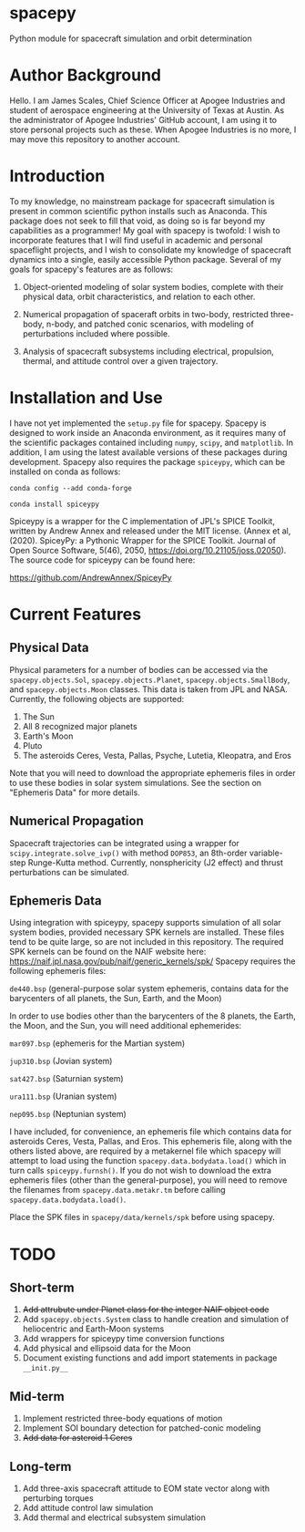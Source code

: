 # spacepy
Python module for spacecraft simulation and orbit determination

# Author Background
Hello. I am James Scales, Chief Science Officer at Apogee Industries and student of aerospace engineering at the University of Texas at Austin. As the administrator of Apogee Industries' GitHub account, I am using it to store personal projects such as these. When Apogee Industries is no more, I may move this repository to another account.
# Introduction
To my knowledge, no mainstream package for spacecraft simulation is present in common scientific python installs such as Anaconda. This package does not seek to fill that void, as doing so is far beyond my capabilities as a programmer! My goal with spacepy is twofold: I wish to incorporate features that I will find useful in academic and personal spaceflight projects, and I wish to consolidate my knowledge of spacecraft dynamics into a single, easily accessible Python package. Several of my goals for spacepy's features are as follows:

1. Object-oriented modeling of solar system bodies, complete with their physical data, orbit characteristics, and relation to each other.

2. Numerical propagation of spaceraft orbits in two-body, restricted three-body, n-body, and patched conic scenarios, with modeling of perturbations included where possible.

3. Analysis of spacecraft subsystems including electrical, propulsion, thermal, and attitude control over a given trajectory.

# Installation and Use
I have not yet implemented the `setup.py` file for spacepy. Spacepy is designed to work inside an Anaconda environment, as it requires many of the scientific packages contained including `numpy`, `scipy`, and `matplotlib`. In addition, I am using the latest available versions of these packages during development. Spacepy also requires the package `spiceypy`, which can be installed on conda as follows:

`conda config --add conda-forge`

`conda install spiceypy`

Spiceypy is a wrapper for the C implementation of JPL's SPICE Toolkit, written by Andrew Annex and released under the MIT license. (Annex et al, (2020). SpiceyPy: a Pythonic Wrapper for the SPICE Toolkit. Journal of Open Source Software, 5(46), 2050, https://doi.org/10.21105/joss.02050). The source code for spiceypy can be found here:

https://github.com/AndrewAnnex/SpiceyPy

# Current Features
## Physical Data
Physical parameters for a number of bodies can be accessed via the `spacepy.objects.Sol`, `spacepy.objects.Planet`, `spacepy.objects.SmallBody`, and `spacepy.objects.Moon` classes. This data is taken from JPL and NASA. Currently, the following objects are supported:

1. The Sun
2. All 8 recognized major planets
3. Earth's Moon
4. Pluto
5. The asteroids Ceres, Vesta, Pallas, Psyche, Lutetia, Kleopatra, and Eros

Note that you will need to download the appropriate ephemeris files in order to use these bodies in solar system simulations. See the section on "Ephemeris Data" for more details.
## Numerical Propagation
Spacecraft trajectories can be integrated using a wrapper for `scipy.integrate.solve_ivp()` with method `DOP853`, an 8th-order variable-step Runge-Kutta method. Currently, nonsphericity (J2 effect) and thrust perturbations can be simulated.

## Ephemeris Data
Using integration with spiceypy, spacepy supports simulation of all solar system bodies, provided necessary SPK kernels are installed. These files tend to be quite large, so are not included in this repository. The required SPK kernels can be found on the NAIF website here: https://naif.jpl.nasa.gov/pub/naif/generic_kernels/spk/
Spacepy requires the following ephemeris files:

`de440.bsp` (general-purpose solar system ephemeris, contains data for the barycenters of all planets, the Sun, Earth, and the Moon)

In order to use bodies other than the barycenters of the 8 planets, the Earth, the Moon, and the Sun, you will need additional ephemerides:

`mar097.bsp` (ephemeris for the Martian system)

`jup310.bsp` (Jovian system)

`sat427.bsp` (Saturnian system)

`ura111.bsp` (Uranian system)

`nep095.bsp` (Neptunian system)

I have included, for convenience, an ephemeris file which contains data for asteroids Ceres, Vesta, Pallas, and Eros. This ephemeris file, along with the others listed above, are required by a metakernel file which spacepy will attempt to load using the function `spacepy.data.bodydata.load()` which in turn calls `spiceypy.furnsh()`. If you do not wish to download the extra ephemeris files (other than the general-purpose), you will need to remove the filenames from `spacepy.data.metakr.tm` before calling `spacepy.data.bodydata.load()`.

Place the SPK files in `spacepy/data/kernels/spk` before using spacepy. 

# TODO
## Short-term
1. ~~Add attrubute under Planet class for the integer NAIF object code~~
2. Add `spacepy.objects.System` class to handle creation and simulation of heliocentric and Earth-Moon systems
3. Add wrappers for spiceypy time conversion functions 
4. Add physical and ellipsoid data for the Moon
5. Document existing functions and add import statements in package `__init.py__`

## Mid-term
1. Implement restricted three-body equations of motion
2. Implement SOI boundary detection for patched-conic modeling
3. ~~Add data for asteroid 1 Ceres~~

## Long-term
1. Add three-axis spacecraft attitude to EOM state vector along with perturbing torques
2. Add attitude control law simulation
3. Add thermal and electrical subsystem simulation
